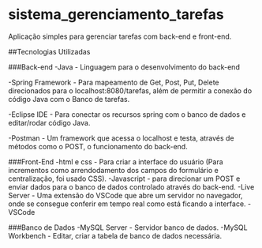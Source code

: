 # sistema_gerenciamento_tarefas
Aplicação simples para gerenciar tarefas com back-end e front-end.

##Tecnologias Utilizadas

###Back-end
-Java - Linguagem para o desenvolvimento do back-end

-Spring Framework - Para mapeamento de Get, Post, Put, Delete direcionados para o localhost:8080/tarefas, além de permitir a conexão do código Java com o Banco de tarefas.

-Eclipse IDE - Para conectar os recursos spring com o banco de dados e editar/rodar código Java.

-Postman - Um framework que acessa o localhost e testa, através de métodos como o POST, o funcionamento do back-end.

###Front-End
-html e css - Para criar a interface do usuário (Para incrementos como arrendodamento dos campos do formulário e centralização, foi usado CSS).
-Javascript - para direcionar um POST e enviar dados para o banco de dados controlado através do back-end.
-Live Server - Uma extensão do VSCode que abre um servidor no navegador, onde se consegue conferir em tempo real como está ficando a interface.
-VSCode

###Banco de Dados
-MySQL Server - Servidor banco de dados.
-MySQL Workbench - Editar, criar a tabela de banco de dados necessária.
